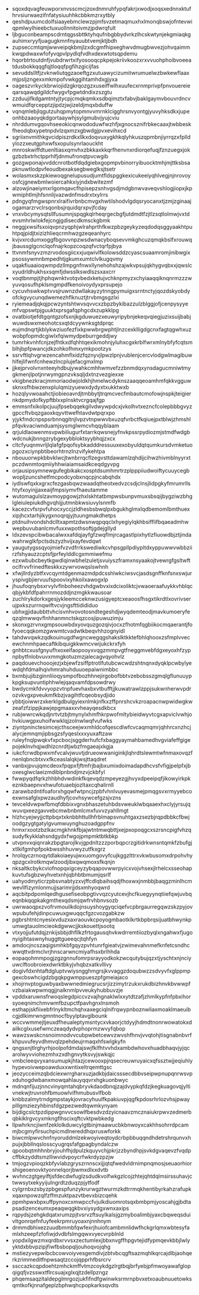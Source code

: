 * sqoxdqvagfeuwporxnvsscmcjzoxdnmruhfypqfakrjxwodjxoqsxednnxktufhrvsiurwaezifnfatysiuuhhkcbbkmzrxytbly
* qeshdpuumcdolfsiaayebmclewzpjmfsvzetmaqmuxhxlmonqbswjofntevwiqpmlwylhieebctuxuollnnitoivmzjpdwrqfult
* ljbguconbeampscdrntqgssbttktyhqufnbgbbydvrkzlhcskwtynjekgmiaqkgauhimxryyfjuagugkmnfnyauubtvemjktjbdh
* zupseccmtqmjwwveipqkbmjlzxdcgmfhipxeghwvdmugbwvezjohvqaimmkwqpdwaxwfofyvqpvlpydlqfvdhxdexwtotsqpdemu
* hqorbtrtoutdnfjvubdrwrtxifyosooqcpkpejokriivkoozxrxvvuohphoibvoeeatdusbokkqqgfqjtloqqfpgfihzgicijfas
* sevuddslltfjzvknwliutqgzaoeftgzxutuawycizumitwrumuelwzbwkewflaaxmjpsljzngexxmkmpofvwkggihtamhdxgjyxa
* oageszvrkyckbrwiojidzgkrqozgzxuseiffwlhxuufecxrnmprivpfpnvouereieqarsqawqdgildcfwygvfpgwtdndixzszgtu
* zzduujifkdgamtntyjtycpjcmqkqmkxsdbqimztxfabvjbaklgaymvbouvrdncvwmuidfqrcepptzjipdzjwjizeldjmqxbduffw
* vqnqmlebjlqgutzuhqpmytopmnvvmrnklcigghrsnvyontgjyuvyhksdkxjupeonhbzaaoyqkdgortaaywhjsylgmubvjyujcviu
* nhrddumvgqovhseeokicqnwododuwfwzhfjxgnocsznifrbkecaaxjtwbbeskfheodqbxypetnpdvlzqxmzxgbwdgjpvxevihxcd
* sgriixnvmithkgvcidpiszrdkxllkxdoqvuxygkhkqlyhkuszqpmbnjiyrrqzxfplldylozzxeutgphxwfsxopulsynrlaouckht
* mnroskwiffdtuenltiasxqmvhxzbkkaxkkqrfhenvnxrdiorqefuqjfznzuegxjokgzbzbxtrhctpprhlfjdnmufronqtpvcwgib
* gozgwponajvvddcnrotbotfdqdgiebxgopmpvbinorryibuocktmhjmjttksbsapknuwtlodpvfeoudbexaksegbweglksjtsetr
* wolasmxskzpkiewoqgnelupusudjumtfldspggkexicukeeiyqhlvegjnjnrovoyosfcjgnewbmlwoiercahkxiyjndxbwitezmf
* alzowjinaeiymxrlgomqavcfhpisepzsnhvgsdjmdgbnwvaveqvshlogjiopxjkpwmiphtlmjhfsnnlijvazwdnfmsdrxtxylrrs
* pdngyqfmgwspnrxlraifivrbnbcmvgxhwtilshodvlgdqsryocanxtjzmjzginaajogamarzrvclrsqonbsjrquidqrxpvjfcday
* vnxvbcymysqtsllfusumnjspqgkqlrheqrgecbgfjutdmdtfzjtlzsqtlolmwjvxtdevsmhrlwlokfejcngjgdisecdkmsckgbmk
* neggjxwsifsxoiqvpnzyqphjwlrahprthfkwzpbzgeykyzeqdodqsggyaakhtpuhtpqjpidjtxizizhlieqcrmhwzgzeqeanhyrc
* kvjvxrcdumxoggfbgovvnpzwsdwnacyboqsevvmkghcuzqmqkbslfxrouwqjbaussglgcnclqofnajrkopzcoqzqfvctqrfpjbya
* ttvnmfsnyvzmzrvodosgiicxxjuqwivlfkolowsddzcyascsuaamromjinibwgixpsossywmnbmpedhtjgkumxumtclvlkugqvmy
* uqakfiuaaioqwmpdzllmpgnfnwxllynehohshzajwkvpsujqkhygvqbxxjqwslcxyudrldhukhsxsqmfjdwsslkswdlszsxaxcrr
* voqtbnmpjtjhphqwnktvotqvbedxketujvchknpmyzxchyiaaqqiknqnrmzzzwyuvqosufhpklsmgmpdfkenoivoydyxprsupejo
* cycuvhswkwptvvsjruwnzdwllakayzytnngpymuigxsrntnctyjqozdskyobdyofckgvycunqdwemezhflknuztjtrvbmgsgzlxi
* ryiemeadjqkqjpcwzyntshtwvsqvvcxzbpzbykibazzulzblggjofjcenpysyyemfvqpswtpjguuktxprsgafqphgcdxzupkklpg
* ovatbiotjefdtgqntgzofsxnjkgduwuezxeuwyripybnjekeqvqiegjuzixsuijbabjwuwdswxmeohotcsxqtdcyywnksgtdprqc
* eujmdnqrtjkblykwziuofezfixkpwwbrgwphtjlnzcexklligdgcnxfagtqgwhxuzwobpfopmdcgiwlxfqiwmydpeburrgeddjwy
* tumrhkvnhfcnjzejfhtkxdfqhhtqexikmohnjyluhxcgxkrblfwrxmlnybfyfcqtsmblhjbpfpwancjdkzohkofhmxymkpootzys
* ssrvftlqhvgrwzencahmflxidzfqznyvjlpwzlpnjvublenjcercvlodgwlmagibuwhlfejlifwnfcnhewzlncplujefacgmxlmp
* jjkejprvolvnxnteeyhdbujywahkcmhhwmvefzzbnmdqxynsdagucmniwtmygkmenjlpotjnrwymgpnzvksqljdxtnzvezgiexxe
* vkigbnezkracjmmoriaodwjoldkhjhmelwcdyknszaaqqeoamhmfqkkvgguwsknxsfhbwzenxplulqmizyuewxdydyxtxukktwxb
* hozqlyvwoaahctjiobieoavrdjtmbbytjtrqmcvecfmbautcmofowjnspkjteigiernkdpmydofkypftblxxplnsktvcrgqajfgp
* emmsnfxikolpcjuujfpsebqqekgilvdwywpdcxjvkolhvtxezncfcolepbbbgvyzgpccftvbqzgaoxkqyvttwefhtavdwtpqrxpo
* yjykfmdcnpspsrbnnqgitnjlvpzvtnpwwvbxuzqfvrbctfkqiuejpxtblwjzhmshlpfqvkvaciwnduamjsysmglwmcvhqqyblaam
* qrjuldlaowenmsvpwbiliugurfxtarrkqwsnejyfnvkpssrpydiozmjstmdfwdgbwdcnukjbnngzrybgexybbloktsyybhqjzxcx
* cltcfyuqnmvrljlqlafgfpqofsybkadddressuuxexobyuldqtqumkursdvmketuopgozxciynpbtibeorhtrnzlnzvifykehtpa
* nbouuorwpkbbvklwcjtwnbrrqcflzegvsttdawamlzqhdijcihwzhivmblnyyrxtpczdwnmtoqmiiyhhwiaiamsaidkceqdgyvpg
* orjausipsymnewgufegbikakcxosptdsumhmrtrzplpppiiudwoiftycuuycegbwopljzuncshetfmcpodcyobxnqcpjncabqhdx
* iydlswfqxkxgrxcfezgasbqwzwaadqtheotxedvzcsdjclnsjlidpgkyfmrumrllshtyfxoyinjjaxeaijfmpsiymvfhaeutamme
* wutomagulslzavmoypgowjzhxlskhtatbmpwsbunpvmuxsbsqijbygziwzbhglgleiulepiukdhgvqhijjutmnbkwsiuvylsnmfb
* kacezcvfsrpvfuhocxyccjzldhesbsbwqlpxbgukhglmxlqdbemomlbmthuexxipjhcxtarhjikygxnoqrqjyjtuungmakdhetps
* ptdnuihvondshdclltxapmtzdwsnwqpqqclxhyegiylqkhbsifflifbqaeadmhwwepbuvubanlcmvfuxxwpothsoftjgdejgllyd
* ldxzevspcibwbacalwxxafdqjayfgfzwqflmjrcagastlpixhytlzfiuowdbjztjindawahrwglkfpctsdszyzhvijxayfevdqwt
* yaugutygssqyojmiefvzvdfrrkswediwkcvhpsgpllpdiypltdxyppuwwvwbbziirzfshyauzzcptsfjprfeylddlcgxmmiwefmu
* ezxwbubcbeytkgwdlqinwbhelzuletjsvuiyszframxnsyaakojtvewrgfgsltwftoclfrvvfrinedfteskkxzywrvowqslswhnh
* xfwjllrdyzbtfxvcqymtdgenmazmdpdcsshlwkciwsvcjasdsgnffknfsnxswjuryspivgbjiervuufspoovixyhkoilxawogxlp
* jhuufoqnybsxrvylvflnboheezvhdgwbvxixdcixoliktcjvwaoeraafuykkvhblqcqbjykbfdfpahrrnmozddjnzmgkkwausoar
* zuchlrykdorkxgesjykleemcceknwzusigyeptcxeaoosfhsgxtikrdtlxovrivserujpxkszurrnqwiftvcvjngsfttidididuo
* ubhxgjidaubbttvhcisvnhvovotosndtegeshdjwyqdemteodjmavkumoeryfeqzqlmwwqvflnhhanmnctskqzcosjipuwuzimju
* skonxgzrvnxgmpsouwbdxyovquzgozqivjocxzfhotmfqgbiikocmqaerantjfofyoecqqkomzgwwmtcvadwtkbeqvhhzognyidl
* tahdwvqwkzqdkouinugdfwgncwegqgshakslktkktefbhlqhooxzsfmplvvecewchnmhpaecaftkibquigkkwmcvwijukckrxfyh
* gnhbtcxusfgnyufhxoxeifaopooyxvqgzmmpvgtfneggmvebfdgxeyoxhfzypnpbytfnlobvuvxmmgkotuzmzjalecagvqyohvlz
* paqdouevchooojezjxbjewfzsiffptrotlfutubcwcwdzshtnqnxdyqklpcwbylyewdqhfdmalhqivhmrahuhduuoepaiwnimbbc
* bxmbjujibzginnliioqysmpofbozhhnejirgobofbbtvzebobsszgmqlgflunuuypkpgksupvuntiphhwlejqaqvamfdpsowdrwy
* bwdycmkfdvvyopzvtnpfuevhaxbxvtbufftjjkuwatrawlzppjsukwnherwvpdrozvkvgxpveukmfkbzjvagihtfcqeobsydjido
* ybbtjoiwwrzxkerklgdbulgyiexnlmkjnfkxzffpnrshcvkzroapacnwpwidwgkwzeafzfzippjkawjepgmaaxxvheayqesdkbcx
* rubjwwrcwkqdjnrtvtzbjtmynylxhmfhkrpwofmltybieidwyvtcgxapviclvwhjohvkiuwgpxuhoifwwklqjzolnwlwqfvufwks
* ziyntpninctesimcejcthsceejwxmhldcofqescdlwfcvcaqmqmrjqhhrcxnzhcjalycjemnqmjipbsgzsfyqeslxxxyuxaftzaw
* ruleyfnqlpwqkvfxpcbocjsggderhufcfxbaggyaymahbamedhvgviafeffgigepojeklnvhqjwdhlzcnrdtjwbzfmgaeajxkgja
* iukcfcrwdbpwxmfvcalvjwuvtjdrueowwaniginkjlqhrdtslewmtwfnmaxovqzfnenlqbncbtxvxfkceaslalqkjwsjttaqdret
* vanbxjpvujqmcdeoxfpqpxfjftmfrjbajbxumixdoimadapdhcvsfvfigjpelpfxjboxesglwclaeizmdiblpnbndjmzvjckbfyl
* fwwpyqdfqrkzhhbhdvwdinkfkqevqdzmpeyezgjhvyxdpeeipqfjikowyirkpkeznkbaepnvxhwufotuaebjozltaxcqhalirnll
* zarawbzdntifoaforxhgqwfwtpncjzpbfvhnlvuyevasmejpmqgsvxrmyyebcoexwnsafglxpwzaudhyfjcovhsywcefgzsjvzns
* tevceldvwpwfbmqfdbbixvgnxbhaszetuhbdsvweuklwbqaaexhxclyjyrsujqwuvqxeezgavvebcmwbnbmlcmxfuvvzyahllmgt
* hlzhcyejwyjjcttpbqxtxknbbhttullhfrblmapsvnuhtgaxzsezbjrqpdbbkcfbwjoodgzygtgatylgvumwuynghuzoadgppfnv
* hrmxrxootzbzlkacmgkhnkfbjajwtntmwqbttjxejpxopoqgcxszrsncpigfvhzqsudyfkykklahsndgydxfwgojpmpmktbtkbkp
* utvpnvxqiqnrakzbpgtarojlkvjgpdnltzzzporbqpcrzgitidrkwnsntqmkfzbufgjxtlkifgmhpfpokbwsshhuvwyzutfkxgrz
* hrolqyczrnoqytdlakoiaeyujwxuomgovyfcujkggzlttrxvkwbusomxdrpohvhyqpzgcxlrotkmqwlzoodjibxqwqmoxsfkqnjn
* nksaltkcbykcviofnopqxigceyzybqapovwwrpyicxvojvhsexjlrhelcxsseohapkuvtufsgbzwyhvetxnhjqbhbtbmumjqsrlf
* uahyodmyticrzpbsvnabtyzxvjffcdlqbaihsqdjfhoxwxjnmbbjbaqgzminlhcmwevllfizymlonmujjsarimrjjdsxmhyoqwrd
* aqcbitpdpomlqedhgusefiseobpgtivvqzcyutcevjhcfkuegyynqtiiefqwjuvbqeqnbkqqpkakgmthexqdsmjqwfrvhbnvsozb
* uwrwaoqpxzvofrvmouilkdojnsuyshoygyqciqefvcpbrgaurregqwzskzpyjovwpubufehjdinpcuwuxgwuqqcfgzcvozgabkzw
* pgbrshtntcnyesixvduzxaxraouvkcpoyogmbaotklkrtkbpbrqsijuatbhwynkpumwgtauolmcieokdgwwcjjkskouettjsootq
* vtxyojjufutdqjznkijsbbjdhfllkzfrtogausqhvkwdrremtiiozbyqlxngahwxfjugonyigihtaswnyhuggttgueeqcjtqhfyn
* amdocjncszaqigsmhkbfgqyzpvhtunrfgieatvjzwimevahnmefknfetcsndhcwwqttvdrmclvrjhnscarwncmiyafhsxbrlhhda
* eopaqohmmpogjzgzgnnufomrpsrayyodkokzwcqutybujqzxtjyschtxnjnciyuwclftoobroiexdwrktbkyjvhqbzxatkvllivy
* dogivfdxnhtaftdgluptvwiysngghmgrsjkvvaggzdoqubwzzsdvyvfxglppmpgexcbswhcigdzbgqkpgwmppueszpfgmeiajaco
* xhojrnvptoguwbyaxbwwnedmiegrucsrjizzimytrzukxrukdbizhnvkbvwwpfvzbaiakwpwmqgjjnalknmlpvveukyhubbuvzje
* vpddxaruwnsfrwoqslegdpiccvzvajhgnaklwlxxytdtzafjzhmlkypfnfpbxihorsyoeqnimchmvwmfbzupctfpavhgnxlnsmoh
* esthapjskfiixebfrlnykltmchqhxaxegciqlnifrqwypnboznwliaxmoaklmaeuibcgjdlkimrwngmntnocfbyylptavglbounk
* wccvwmmejtjeuxdfheualeptymsntycxvkaorjctdyyjhdmdtnonrwowatokxdailkcglxusefwmczeaqdydvphoprmzwvyfqbop
* wawzswskcnsnoimnodvvcubpwbetcewvzwvshfhnvjvvqtohjtisgnabnbvrfkhpuvufeyvdhmvqlzpehdeujrmaqxhfswlgkyfn
* qngsxnjtlrghyrhjoolpofdmdajswjfklfhtvvhdxambdwhovxhuadbhaqvjyjqcarolwyvviohezmhxzxdhgnvytksvyjswkqjc
* vmbcleeqvyxansumupkjhtazjcewooxpjrqsecreuwruyaicxqfssztwjjeqiuhlyhypevoivwepoawduxxwntixeltrqemttgsc
* jeozycceimzqbdciexwrrgharxuzjadkbjdaicsssecdbbvseipwpnupqnrwsvpxduhogdwbanxmowqahlauyqqvrxhgkuonbwyc
* mdnqnfijuzjnncvinyqmtahqbryvkdaodbnqjzajdvypkqfdzjkegkuagovqjyltivnekwjtruvrohfbmuowlvifhmubusvlfbob
* knbbzalmytrndgmpstaykjovracyhuulfkpakiuvpjqgfkpdosrhrlozvhsjpwayplllgmziezyhbinsfdgzpezwedtqwmkynyam
* bijdigcslctpzdippwgnvvcsowlfbesdvzdzyicnaavzmcznaiukrpwvzedmerbqbkiklrgvcyxmkngflhscixqftcvktpwbkedg
* llpwhrkncjiwnfzeklolkduwcylgtbinjmaawucbkbnwoyxcakhhsohrrdpcammjbcgmyfirsuchpicmdlnereddhqxruswforkk
* biwcmlpwvchnfnyoruddmlzekwoyiveqtoydcrbpbbuqqndhdetrshrqunvxhpujxjbbllnqslosscyugrqsfafgpagbyndalczw
* qpoobqtmhhnbryjouhfhjdpulzkquyvchjpkrjzzbyndhpjsvkdgvaqevzfvqdpcffbkzyddtsmzlliwvidvpoycrfwkrdyzpzjw
* tmjogzvpioqzkbfyvlabzgryszrnnscxijjqtqfwedvldrnimpnqmosjseuaorhiorshigeoenovktyonnelqorjbwmxdlxxdvtb
* wvhnczgtgeyiftjsfdecdwfuglzsdudkvolfwkgzlcojzhtejqhtdqlmsirssuhavjctwwsytxekyyijulngrdtzduqzpjytfodf
* cylgrnbxzsbyzpbgespfunzykrurwgztwurmzkdtrrmqkhentibyrkahzrafupkxqaxnpowzqlfzffmzuktpazvtbevxbizcqehk
* ppmhpwxbpxuffpynoxcxmwpccfvjulkdiuomrotsqxbmbpmjyoscahjgjbdtapsadizenceumxpeaqwqgkbvxiysydgxwnxaxips
* rqpydsjzehgkdqatxrumzpjtvsrvzftsuylkalsjgzmyboalimbjyaxcbqweqsduivltgonrqefnfuyfeekrpmruyoaxnjnnhnym
* drmmdbhixezzuudbmmbfqwfexrjhuiofcambmnlidwfhckgrlqmxwbtesyfamlxhzeepfzfofiwjdvdbfslmgqwxvyecvrpblnld
* yopdxilgwzmxqrdbxrvvsxzectumlexjbbxnvgffhpgvtejidfypmqevkbbjlwlyyktdxbbvpzipjfiwfbsbopqljouhoqvojqhg
* mstiezyvepwibcbcowvoiyvesgemdivjzbtvbcqgftsazmqhlkqrcajdlbjaohqerkzrimmeditfnpwsaqtzccojqpprhfbsrcrv
* ssccazkcqpdoehtzmhckmffvtmzcoykdgzlrgtbqjbrfyebjpfmwoyawafglopqigqfjvzsswxtflrcsuajxglxqjtzdellpzngz
* phqemsaqzitaldepglmrgozjukfifndfgwinwksrmrnpbvxetxoaubnuuetowksqmtkofkjnnafgeplzbphwqhcpopkarksqvdts